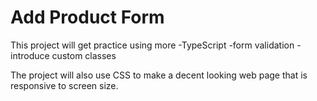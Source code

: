 # Add Product Form

This project will get practice using more 
-TypeScript
-form validation
-introduce custom classes

The project will also use CSS to make a decent looking web page
that is responsive to screen size. 